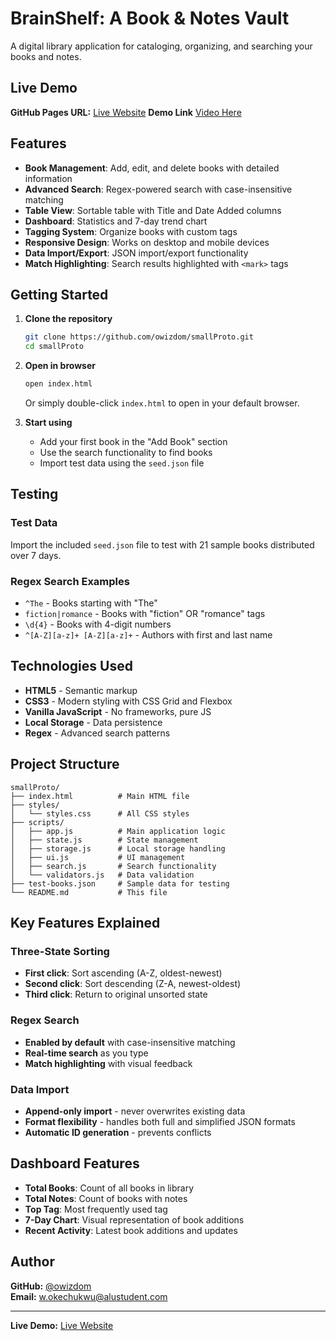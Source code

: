 # BrainShelf: A Book & Notes Vault

A digital library application for cataloging, organizing, and searching your books and notes.

## Live Demo

**GitHub Pages URL:** [Live Website](https://owizdom.github.io/Summative_Assignment_Okechukwu_Wisdom/)
**Demo Link** [Video Here](https://youtu.be/zyJ_5ZwKg34)

## Features

- **Book Management**: Add, edit, and delete books with detailed information
- **Advanced Search**: Regex-powered search with case-insensitive matching
- **Table View**: Sortable table with Title and Date Added columns
- **Dashboard**: Statistics and 7-day trend chart
- **Tagging System**: Organize books with custom tags
- **Responsive Design**: Works on desktop and mobile devices
- **Data Import/Export**: JSON import/export functionality
- **Match Highlighting**: Search results highlighted with `<mark>` tags

## Getting Started

1. **Clone the repository**
   ```bash
   git clone https://github.com/owizdom/smallProto.git
   cd smallProto
   ```

2. **Open in browser**
   ```bash
   open index.html
   ```
   Or simply double-click `index.html` to open in your default browser.

3. **Start using**
   - Add your first book in the "Add Book" section
   - Use the search functionality to find books
   - Import test data using the `seed.json` file

## Testing

### Test Data
Import the included `seed.json` file to test with 21 sample books distributed over 7 days.

### Regex Search Examples
- `^The` - Books starting with "The"
- `fiction|romance` - Books with "fiction" OR "romance" tags
- `\d{4}` - Books with 4-digit numbers
- `^[A-Z][a-z]+ [A-Z][a-z]+` - Authors with first and last name

## Technologies Used

- **HTML5** - Semantic markup
- **CSS3** - Modern styling with CSS Grid and Flexbox
- **Vanilla JavaScript** - No frameworks, pure JS
- **Local Storage** - Data persistence
- **Regex** - Advanced search patterns

## Project Structure

```
smallProto/
├── index.html          # Main HTML file
├── styles/
│   └── styles.css      # All CSS styles
├── scripts/
│   ├── app.js          # Main application logic
│   ├── state.js        # State management
│   ├── storage.js      # Local storage handling
│   ├── ui.js           # UI management
│   ├── search.js       # Search functionality
│   └── validators.js   # Data validation
├── test-books.json     # Sample data for testing
└── README.md           # This file
```

## Key Features Explained

### Three-State Sorting
- **First click**: Sort ascending (A-Z, oldest-newest)
- **Second click**: Sort descending (Z-A, newest-oldest)
- **Third click**: Return to original unsorted state

### Regex Search
- **Enabled by default** with case-insensitive matching
- **Real-time search** as you type
- **Match highlighting** with visual feedback

### Data Import
- **Append-only import** - never overwrites existing data
- **Format flexibility** - handles both full and simplified JSON formats
- **Automatic ID generation** - prevents conflicts

## Dashboard Features

- **Total Books**: Count of all books in library
- **Total Notes**: Count of books with notes
- **Top Tag**: Most frequently used tag
- **7-Day Chart**: Visual representation of book additions
- **Recent Activity**: Latest book additions and updates



## Author

**GitHub:** [@owizdom](https://github.com/owizdom)  
**Email:** w.okechukwu@alustudent.com

---

**Live Demo:** [Live Website](https://owizdom.github.io/Summative_Assignment_Okechukwu_Wisdom/)
